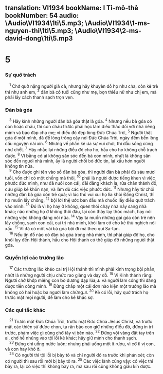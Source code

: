 translation: VI1934
bookName: I Ti-mô-thê 
bookNumber: 54
audio: \Audio\VI1934\1ti\5.mp3; \Audio\VI1934\1-ms-nguyen-thi\1ti\5.mp3; \Audio\VI1934\2-ms-david-dong\1ti\5.mp3
-------

<div class="title"><h1>5</h1><h3>Sự quở trách</h3></div>
<span class="verse 1ti_5_1"> <sup>1</sup> Chớ quở nặng người già cả, nhưng hãy khuyên dỗ họ như cha, còn kẻ trẻ thì như anh em, </span>
<span class="verse 1ti_5_2"><sup>2</sup> đàn bà có tuổi cũng như mẹ, bọn thiếu nữ như chị em, mà phải lấy cách thanh sạch trọn vẹn. <br/></span>
<div class="title"><h3>Đàn bà góa</h3></div>
<span class="verse 1ti_5_3"> <sup>3</sup> Hãy kính những người đàn bà góa thật là góa. </span>
<span class="verse 1ti_5_4"><sup>4</sup> Nhưng nếu bà góa có con hoặc cháu, thì con cháu trước phải học làm điều thảo đối với nhà riêng mình và báo đáp cha mẹ; vì điều đó đẹp lòng Đức Chúa Trời, </span>
<span class="verse 1ti_5_5"><sup>5</sup> Người thật góa ở một mình, đã để lòng trông cậy nơi Đức Chúa Trời, ngày đêm bền lòng cầu nguyện nài xin. </span>
<span class="verse 1ti_5_6"><sup>6</sup> Nhưng về phần kẻ ưa sự vui chơi, thì dẫu sống cũng như chết. </span>
<span class="verse 1ti_5_7"><sup>7</sup> Hãy nhắc lại những điều đó cho họ, hầu cho họ không chỗ trách được. </span>
<span class="verse 1ti_5_8"><sup>8</sup> Ví bằng có ai không săn sóc đến bà con mình, nhứt là không săn sóc đến người nhà mình, ấy là người chối bỏ đức tin, lại xấu hơn người không tin nữa. <br/></span>
<span class="verse 1ti_5_9"> <sup>9</sup> Cho được ghi tên vào sổ đàn bà góa, thì người đàn bà phải đủ sáu mươi tuổi, vốn chỉ có một chồng mà thôi, </span>
<span class="verse 1ti_5_10"><sup>10</sup> phải là người được tiếng khen vì việc phước đức mình, như đã nuôi con cái, đãi đằng khách lạ, rửa chân thánh đồ, cứu giúp kẻ khốn nạn, và làm đủ các việc phước đức. </span>
<span class="verse 1ti_5_11"><sup>11</sup> Nhưng hãy từ chối những đàn bà góa còn trẻ quá; vì lúc thú vui xui họ lìa khỏi Đấng Christ, thì họ muốn lấy chồng, </span>
<span class="verse 1ti_5_12"><sup>12</sup> bội lời thệ ước ban đầu mà chuốc lấy điều quở trách vào mình. </span>
<span class="verse 1ti_5_13"><sup>13</sup> Đó là vì họ hay ở không, quen thói chạy nhà nầy sang nhà khác; nào những họ ở không thôi đâu, lại còn thày lay thóc mách, hay nói những việc không đáng nói nữa. </span>
<span class="verse 1ti_5_14"><sup>14</sup> Vậy ta muốn những gái góa còn trẻ nên lấy chồng, sanh con cái, cai trị nhà mình, khỏi làm cớ cho kẻ thù nghịch nói xấu. </span>
<span class="verse 1ti_5_15"><sup>15</sup> Vì đã có một vài bà góa bội đi mà theo quỉ Sa-tan. <br/></span>
<span class="verse 1ti_5_16"> <sup>16</sup> Nếu tín đồ nào có đàn bà góa trong nhà mình, thì phải giúp đỡ họ, cho khỏi lụy đến Hội thánh, hầu cho Hội thánh có thể giúp đỡ những người thật góa. <br/></span>
<div class="title"><h3>Quyền lợi các trưởng lão</h3></div>
<span class="verse 1ti_5_17"> <sup>17</sup> Các trưởng lão khéo cai trị Hội thánh thì mình phải kính trọng bội phần, nhứt là những người chịu chức rao giảng và dạy dỗ. </span>
<span class="verse 1ti_5_18"><sup>18</sup> Vì Kinh thánh rằng: Ngươi chớ khớp miệng con bò đương đạp lúa;<a data-toggle="tooltip" data-placement="bottom" title="Phu 25:4; Mat 10:10; Lu 10:7">⚓</a> và người làm công thì đáng được tiền công mình. </span>
<span class="verse 1ti_5_19"><sup>19</sup> Đừng chấp một cái đơn nào kiện một trưởng lão mà không có hai hoặc ba người làm chứng.<a data-toggle="tooltip" data-placement="bottom" title="Phu 17:6; 19:15">⚓</a></span>
<span class="verse 1ti_5_20"><sup>20</sup> Kẻ có lỗi, hãy quở trách họ trước mặt mọi người, để làm cho kẻ khác sợ. <br/></span>
<div class="title"><h3>Các qui tắc khác</h3></div>
<span class="verse 1ti_5_21"> <sup>21</sup> Trước mặt Đức Chúa Trời, trước mặt Đức Chúa Jêsus Christ, và trước mặt các thiên sứ được chọn, ta răn bảo con giữ những điều đó, đừng in trí trước, phàm việc gì cũng chớ tây vị bên nào. </span>
<span class="verse 1ti_5_22"><sup>22</sup> Đừng vội vàng đặt tay trên ai, chớ hề nhúng vào tội lỗi kẻ khác; hãy giữ mình cho thanh sạch. <br/></span>
<span class="verse 1ti_5_23"> <sup>23</sup> Đừng chỉ uống nước luôn; nhưng phải uống một ít rượu, vì cớ tì vị con, và con hay khó ở. <br/></span>
<span class="verse 1ti_5_24"> <sup>24</sup> Có người thì tội lỗi bị bày tỏ và chỉ người đó ra trước khi phán xét; còn có người thì sau rồi mới bị bày tỏ ra. </span>
<span class="verse 1ti_5_25"><sup>25</sup> Các việc lành cũng vậy: có việc thì bày ra, lại có việc thì không bày ra, mà sau rồi cũng không giấu kín được. <br/></span>
